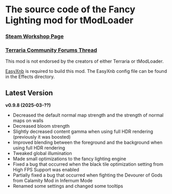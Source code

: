﻿# The source code of the Fancy Lighting mod for tModLoader

### [Steam Workshop Page](https://steamcommunity.com/sharedfiles/filedetails/?id=2822950837)
### [Terraria Community Forums Thread](https://forums.terraria.org/index.php?threads/fancy-lighting-mod.113067/)

This mod is not endorsed by the creators of either Terraria or tModLoader.

[EasyXnb](https://github.com/SuperAndyHero/EasyXnb) is required to build this mod. The EasyXnb config file can be found in the Effects directory.

## Latest Version

**v0.9.8 (2025-03-??)**
- Decreased the default normal map strength and the strength of normal maps on walls
- Decreased bloom strength
- Slightly decreased content gamma when using full HDR rendering (previously it was boosted)
- Improved blending between the foreground and the background when using full HDR rendering
- Tweaked global illumination
- Made small optimizations to the fancy lighting engine
- Fixed a bug that occurred when the black tile optimization setting from High FPS Support was enabled
- Partially fixed a bug that occurred when fighting the Devourer of Gods from Calamity Mod in Infernum Mode
- Renamed some settings and changed some tooltips
